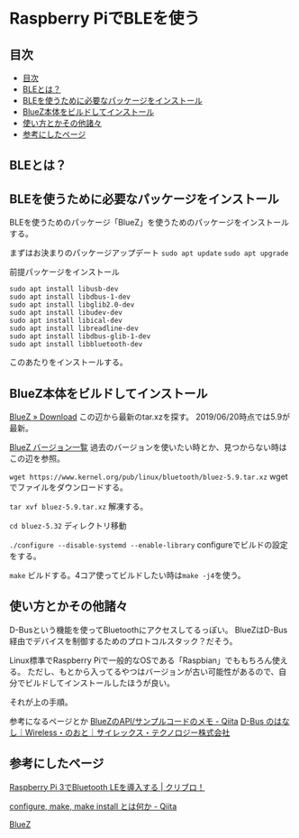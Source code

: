 # Raspberry PiでBLEを使う

## 目次

<!-- TOC depthFrom:2 -->

- [目次](#目次)
- [BLEとは？](#bleとは)
- [BLEを使うために必要なパッケージをインストール](#bleを使うために必要なパッケージをインストール)
- [BlueZ本体をビルドしてインストール](#bluez本体をビルドしてインストール)
- [使い方とかその他諸々](#使い方とかその他諸々)
- [参考にしたページ](#参考にしたページ)

<!-- /TOC -->

<div style="page-break-before:always"></div>

## BLEとは？
## BLEを使うために必要なパッケージをインストール

BLEを使うためのパッケージ「BlueZ」を使うためのパッケージをインストールする。

まずはお決まりのパッケージアップデート
`sudo apt update`
`sudo apt upgrade`

前提パッケージをインストール

```
sudo apt install libusb-dev
sudo apt install libdbus-1-dev
sudo apt install libglib2.0-dev
sudo apt install libudev-dev
sudo apt install libical-dev
sudo apt install libreadline-dev
sudo apt install libdbus-glib-1-dev
sudo apt install libbluetooth-dev
```

このあたりをインストールする。

## BlueZ本体をビルドしてインストール

[BlueZ » Download](http://www.bluez.org/download/)
この辺から最新のtar.xzを探す。
2019/06/20時点では5.9が最新。

[BlueZ バージョン一覧](https://www.kernel.org/pub/linux/bluetooth)
過去のバージョンを使いたい時とか、見つからない時はこの辺を参照。

`wget https://www.kernel.org/pub/linux/bluetooth/bluez-5.9.tar.xz`
wgetでファイルをダウンロードする。

`tar xvf bluez-5.9.tar.xz`
解凍する。

`cd bluez-5.32`
ディレクトリ移動

`./configure --disable-systemd --enable-library`
configureでビルドの設定をする。

`make`
ビルドする。4コア使ってビルドしたい時は`make -j4`を使う。

## 使い方とかその他諸々

D-Busという機能を使ってBluetoothにアクセスしてるっぽい。
BlueZはD-Bus経由でデバイスを制御するためのプロトコルスタック？だそう。

Linux標準でRaspberry Piで一般的なOSである「Raspbian」でももちろん使える。
ただし、もとから入ってるやつはバージョンが古い可能性があるので、自分でビルドしてインストールしたほうが良い。

それが上の手順。

参考になるページとか
[BlueZのAPI/サンプルコードのメモ \- Qiita](https://qiita.com/ffmatsu/items/b7ca6a944b5a1ea9c7a6)
[D\-Bus のはなし｜Wireless・のおと｜サイレックス・テクノロジー株式会社](http://www.silex.jp/blog/wireless/2017/01/d-bus.html)

## 参考にしたページ
[Raspberry Pi 3でBluetooth LEを導入する \| クリブロ！](https://blog.creatorslab.jp/2017/03/18/raspberry-pi-ble-install/)

[configure, make, make install とは何か \- Qiita](https://qiita.com/chihiro/items/f270744d7e09c58a50a5)

[BlueZ](http://www.bluez.org/)